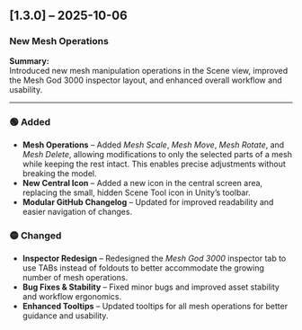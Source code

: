 ## [1.3.0] – 2025-10-06  
### New Mesh Operations

**Summary:**  
Introduced new mesh manipulation operations in the Scene view, improved the Mesh God 3000 inspector layout, and enhanced overall workflow and usability.

---

### 🟢 Added
- **Mesh Operations** – Added *Mesh Scale*, *Mesh Move*, *Mesh Rotate*, and *Mesh Delete*, allowing modifications to only the selected parts of a mesh while keeping the rest intact. This enables precise adjustments without breaking the model.  
- **New Central Icon** – Added a new icon in the central screen area, replacing the small, hidden Scene Tool icon in Unity’s toolbar.  
- **Modular GitHub Changelog** – Updated for improved readability and easier navigation of changes.

### 🟡 Changed
- **Inspector Redesign** – Redesigned the *Mesh God 3000* inspector tab to use TABs instead of foldouts to better accommodate the growing number of mesh operations.  
- **Bug Fixes & Stability** – Fixed minor bugs and improved asset stability and workflow ergonomics.  
- **Enhanced Tooltips** – Updated tooltips for all mesh operations for better guidance and usability.
